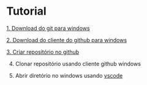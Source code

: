 # Tutorial


[1. Download do git para windows](https://git-scm.com/download/win)

[2. Download do cliente do github para windows](https://desktop.github.com/)

[3. Criar repositório no github](github.com)

4. Clonar repositório usando cliente github windows

5. Abrir diretório no windows usando [vscode](https://code.visualstudio.com/download)
